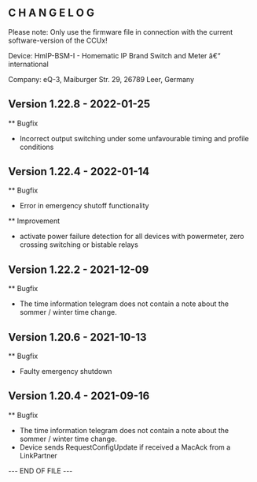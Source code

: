 ﻿C H A N G E L O G
-----------------

Please note: Only use the firmware file in connection with the current software-version of the CCUx!

Device:      HmIP-BSM-I - Homematic IP Brand Switch and Meter â€“ international

Company:     eQ-3, Maiburger Str. 29, 26789 Leer, Germany



Version 1.22.8 - 2022-01-25
--------------------------------------------------------------

** Bugfix
   * Incorrect output switching under some unfavourable timing and profile conditions



Version 1.22.4 - 2022-01-14
--------------------------------------------------------------

** Bugfix
   * Error in emergency shutoff functionality

** Improvement
   * activate power failure detection for all devices with powermeter, zero crossing switching or bistable relays



Version 1.22.2 - 2021-12-09
--------------------------------------------------------------

** Bugfix
   * The time information telegram does not contain a note about the sommer / winter time change.



Version 1.20.6 - 2021-10-13
--------------------------------------------------------------

** Bugfix
   * Faulty emergency shutdown



Version 1.20.4 - 2021-09-16
--------------------------------------------------------------

** Bugfix
   * The time information telegram does not contain a note about the sommer / winter time change.
   * Device sends RequestConfigUpdate if received a MacAck from a LinkPartner



--- END OF FILE ---
